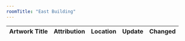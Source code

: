 ```yaml
---
roomTitle: "East Building"
---
```


<table
  data-toggle="table"
  data-url="https://jacobmgreer.github.io/Same-Old-Same-Old/art_change.json"
  data-pagination="true"
  data-search="true">
	<thead>
		<tr>
			<th data-field="title" scope="col">Artwork Title</th>
			<th data-field="attribution" scope="col" data-filter-control="input">Attribution</th>
			<th data-field="roomTitle" scope="col" data-filter-control="select">Location</th>
			<th data-field="Status" scope="col" data-filter-control="select">Update</th>
			<th data-field="datechange" scope="col">Changed</th>
		</tr>
	</thead>
</table>